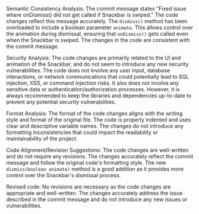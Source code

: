 Semantic Consistency Analysis: 
The commit message states "Fixed issue where onDismiss() did not get called if Snackbar is swiped." The code changes reflect this message accurately. The `dismiss()` method has been overloaded to include a boolean parameter `animate`. This allows control over the animation during dismissal, ensuring that `onDismiss()` gets called even when the Snackbar is swiped. The changes in the code are consistent with the commit message.

Security Analysis: 
The code changes are primarily related to the UI and animation of the Snackbar, and do not seem to introduce any new security vulnerabilities. The code does not involve any user input, database interactions, or network communications that could potentially lead to SQL injection, XSS, or command injection risks. It also does not involve any sensitive data or authentication/authorization processes. However, it is always recommended to keep the libraries and dependencies up-to-date to prevent any potential security vulnerabilities.

Format Analysis: 
The format of the code changes aligns with the writing style and format of the original file. The code is properly indented and uses clear and descriptive variable names. The changes do not introduce any formatting inconsistencies that could impact the readability or maintainability of the project.

Code Alignment/Revision Suggestions: 
The code changes are well-written and do not require any revisions. The changes accurately reflect the commit message and follow the original code's formatting style. The new `dismiss(boolean animate)` method is a good addition as it provides more control over the Snackbar's dismissal process.

Revised code: 
No revisions are necessary as the code changes are appropriate and well-written. The changes accurately address the issue described in the commit message and do not introduce any new issues or vulnerabilities.
